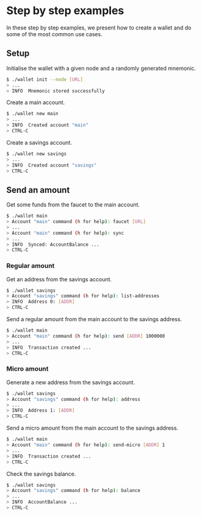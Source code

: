 # Step by step examples

In these step by step examples, we present how to create a wallet and do some of the most common use cases.

## Setup

Initialise the wallet with a given node and a randomly generated mnemonic.
<!-- TODO: replace with testnet URL -->
```sh
$ ./wallet init --node [URL]
> ...
> INFO  Mnemonic stored successfully
```

Create a main account.
```sh
$ ./wallet new main
> ...
> INFO  Created account "main"
> CTRL-C
```

Create a savings account.
```sh
$ ./wallet new savings
> ...
> INFO  Created account "savings"
> CTRL-C
```

## Send an amount

Get some funds from the faucet to the main account.
<!-- TODO: replace with testnet URL -->
```sh
$ ./wallet main
> Account "main" command (h for help): faucet [URL]
> ...
> Account "main" command (h for help): sync
> ...
> INFO  Synced: AccountBalance ...
> CTRL-C
```

### Regular amount

Get an address from the savings account.
```sh
$ ./wallet savings
> Account "savings" command (h for help): list-addresses
> INFO  Address 0: [ADDR]
> CTRL-C
```

Send a regular amount from the main account to the savings address.
```sh
$ ./wallet main
> Account "main" command (h for help): send [ADDR] 1000000
> ...
> INFO  Transaction created ...
> CTRL-C
```

### Micro amount

Generate a new address from the savings account.
```sh
$ ./wallet savings
> Account "savings" command (h for help): address
> ...
> INFO  Address 1: [ADDR]
> CTRL-C
```

Send a micro amount from the main account to the savings address.
```sh
$ ./wallet main
> Account "main" command (h for help): send-micro [ADDR] 1
> ...
> INFO  Transaction created ...
> CTRL-C
```

Check the savings balance.
```sh
$ ./wallet savings
> Account "savings" command (h for help): balance
> ...
> INFO  AccountBalance ...
> CTRL-C
```
